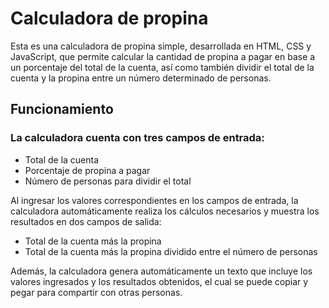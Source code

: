# Calculadora de propina
Esta es una calculadora de propina simple, desarrollada en HTML, CSS y JavaScript, que permite calcular la cantidad de propina a pagar en base a un porcentaje del total de la cuenta, así como también dividir el total de la cuenta y la propina entre un número determinado de personas.

## Funcionamiento
### La calculadora cuenta con tres campos de entrada:

- Total de la cuenta  
- Porcentaje de propina a pagar  
- Número de personas para dividir el total  

Al ingresar los valores correspondientes en los campos de entrada, la calculadora automáticamente realiza los cálculos necesarios y muestra los resultados en dos campos de salida:  

- Total de la cuenta más la propina  
- Total de la cuenta más la propina dividido entre el número de personas  

Además, la calculadora genera automáticamente un texto que incluye los valores ingresados y los resultados obtenidos, el cual se puede copiar y pegar para compartir con otras personas.
